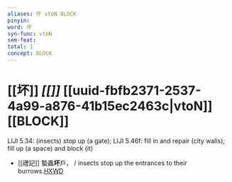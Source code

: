 ```yaml
---
aliases: 坏 vtoN BLOCK
pinyin: 
word: 坏
syn-func: vtoN
sem-feat: 
total: 1
concept: BLOCK 
---
```

# [[坏]] *[[]]*  [[uuid-fbfb2371-2537-4a99-a876-41b15ec2463c|vtoN]] [[BLOCK]]
LIJI 5.34: (insects) stop up (a gate); LIJI 5.46f: fill in and repair (city walls); fill up (a space) and block (it)
 - [[禮記]] 蟄蟲**坏**戶， / insects stop up the entrances to their burrows.[HXWD](https://hxwd.org/textview.html?location=KR1d0052_tls_006-79a.5)